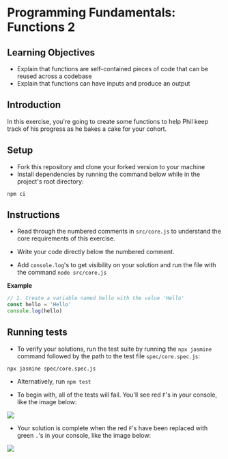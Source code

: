 # Programming Fundamentals: Functions 2

## Learning Objectives

- Explain that functions are self-contained pieces of code that can be reused across a codebase
- Explain that functions can have inputs and produce an output

## Introduction

In this exercise, you're going to create some functions to help Phil keep track of his progress as he bakes a cake for your cohort.

## Setup

- Fork this repository and clone your forked version to your machine
- Install dependencies by running the command below while in the project's root directory:

`npm ci`

## Instructions

- Read through the numbered comments in `src/core.js` to understand the core requirements of this exercise.

- Write your code directly below the numbered comment.

- Add `console.log`'s to get visibility on your solution and run the file with the command `node src/core.js`

**Example**

```js
// 1. Create a variable named hello with the value 'Hello'
const hello = 'Hello'
console.log(hello)
```

## Running tests

- To verify your solutions, run the test suite by running the `npx jasmine` command followed by the path to the test file `spec/core.spec.js`:

`npx jasmine spec/core.spec.js`

- Alternatively, run `npm test`

- To begin with, all of the tests will fail. You'll see red `F`'s in your console, like the image below:

![](./img/test-fail.png)

- Your solution is complete when the red `F`'s have been replaced with green `.`'s in your console, like the image below:

![](./img/test-success.png)
